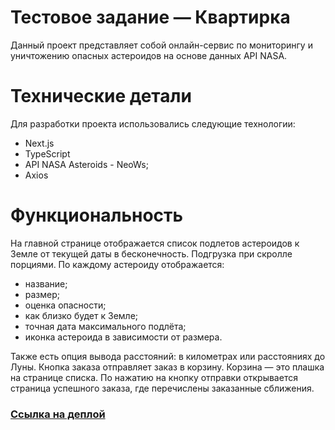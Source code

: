 # Тестовое задание — Квартирка

Данный проект представляет собой онлайн-сервис по мониторингу и уничтожению опасных астероидов на основе данных API NASA.

# Технические детали
Для разработки проекта использовались следующие технологии:
* Next.js
* TypeScript
* API NASA Asteroids - NeoWs;
* Axios

# Функциональность
На главной странице отображается список подлетов астероидов к Земле от текущей даты в бесконечность. 
Подгрузка при скролле порциями. По каждому астероиду отображается:
* название;
* размер;
* оценка опасности;
* как близко будет к Земле;
* точная дата максимального подлёта;
* иконка астероида в зависимости от размера.
  
Также есть опция вывода расстояний: в километрах или расстояниях до Луны.
Кнопка заказа отправляет заказ в корзину. Корзина — это плашка на странице списка. По нажатию на кнопку отправки открывается страница успешного заказа, где перечислены заказанные сближения.


### [Ссылка на деплой](https://armagedon-2023-seven.vercel.app/)
